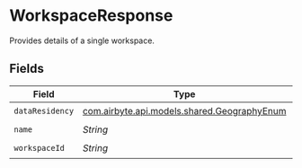 # WorkspaceResponse

Provides details of a single workspace.


## Fields

| Field                                                                               | Type                                                                                | Required                                                                            | Description                                                                         |
| ----------------------------------------------------------------------------------- | ----------------------------------------------------------------------------------- | ----------------------------------------------------------------------------------- | ----------------------------------------------------------------------------------- |
| `dataResidency`                                                                     | [com.airbyte.api.models.shared.GeographyEnum](../../models/shared/GeographyEnum.md) | :heavy_check_mark:                                                                  | N/A                                                                                 |
| `name`                                                                              | *String*                                                                            | :heavy_check_mark:                                                                  | N/A                                                                                 |
| `workspaceId`                                                                       | *String*                                                                            | :heavy_check_mark:                                                                  | N/A                                                                                 |